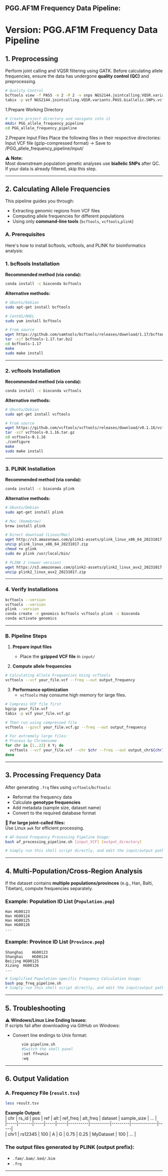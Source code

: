 **PGG.AF1M Frequency Data Pipeline**:
---

# **Version: PGG.AF1M Frequency Data Pipeline**

## **1. Preprocessing** 
Perform joint calling and VQSR filtering using GATK. 
Before calculating allele frequencies, ensure the data has undergone **quality control (QC)** and preprocessing.  

```bash
# Quality Control
bcftools view -f PASS -m 2 -M 2 -v snps NGS2144.jointcalling.VQSR.variants.vcf.gz |bgzip -@ 16 -c > NGS2144.jointcalling.VQSR.variants.PASS.biallelic.SNPs.vcf.gz 
tabix -p vcf NGS2144.jointcalling.VQSR.variants.PASS.biallelic.SNPs.vcf.gz
```

1.Prepare Working Directory
```bash
# Create project directory and navigate into it
mkdir PGG_allele_frequency_pipeline
cd PGG_allele_frequency_pipeline
```
2.Prepare Input Files
Place the following files in their respective directories:
Input VCF file (gzip-compressed format) → Save to /PGG_allele_frequency_pipeline/input/

⚠️ **Note:**  
Most downstream population genetic analyses use **biallelic SNPs** after QC. If your data is already filtered, skip this step.  

---

## **2. Calculating Allele Frequencies**  
This pipeline guides you through:  
- Extracting genomic regions from VCF files  
- Computing allele frequencies for different populations  
- Using only **command-line tools** (`bcftools`, `vcftools`,`plink`)  

### **A. Prerequisites**  
Here's how to install bcftools, vcftools, and PLINK for bioinformatics analysis:

### **1. bcftools Installation**
**Recommended method (via conda):**
```bash
conda install -c bioconda bcftools
```

**Alternative methods:**
```bash
# Ubuntu/Debian
sudo apt-get install bcftools

# CentOS/RHEL
sudo yum install bcftools

# From source
wget https://github.com/samtools/bcftools/releases/download/1.17/bcftools-1.17.tar.bz2
tar -xjf bcftools-1.17.tar.bz2
cd bcftools-1.17
make
sudo make install
```

---

### **2. vcftools Installation**
**Recommended method (via conda):**
```bash
conda install -c bioconda vcftools
```

**Alternative methods:**
```bash
# Ubuntu/Debian
sudo apt-get install vcftools

# From source
wget https://github.com/vcftools/vcftools/releases/download/v0.1.16/vcftools-0.1.16.tar.gz
tar -xzf vcftools-0.1.16.tar.gz
cd vcftools-0.1.16
./configure
make
sudo make install
```

---

### **3. PLINK Installation**
**Recommended method (via conda):**
```bash
conda install -c bioconda plink
```

**Alternative methods:**
```bash
# Ubuntu/Debian
sudo apt-get install plink

# Mac (Homebrew)
brew install plink

# Direct download (Linux/Mac)
wget http://s3.amazonaws.com/plink1-assets/plink_linux_x86_64_20231017.zip  # Linux
unzip plink_linux_x86_64_20231017.zip
chmod +x plink
sudo mv plink /usr/local/bin/

# PLINK 2 (newer version)
wget https://s3.amazonaws.com/plink2-assets/plink2_linux_avx2_20231017.zip
unzip plink2_linux_avx2_20231017.zip
```

---

### **4. Verify Installations**
```bash
bcftools --version
vcftools --version
plink --version
conda create -n genomics bcftools vcftools plink -c bioconda
conda activate genomics
```

---

### **B. Pipeline Steps**  
1. **Prepare input files**  
   - Place the **gzipped VCF file** in `input/`  

2. **Compute allele frequencies**  
```bash
# Calculating Allele Frequencies Using vcftools
vcftools --vcf your_file.vcf --freq --out output_frequency
``` 

3. **Performance optimization**  
   - `vcftools` may consume high memory for large files.  
```bash
# Compress VCF file first
bgzip your_file.vcf
tabix -p vcf your_file.vcf.gz

# Then run using compressed file
vcftools --gzvcf your_file.vcf.gz --freq --out output_frequency

# For extremely large files:
# Process by Chromosome
for chr in {1..22} X Y; do
  vcftools --vcf your_file.vcf --chr $chr --freq --out output_chr${chr}
done
```
---

## **3. Processing Frequency Data**  
After generating `.frq` files using `vcftools`/`bcftools`:  
- Reformat the frequency data  
- Calculate **genotype frequencies**  
- Add metadata (sample size, dataset name)  
- Convert to the required database format  

🔹 **For large joint-called files:**  
Use Linux `awk` for efficient processing.  
```bash
# AF-based Frequency Processing Pipeline Usage: 
bash af_processing_pipeline.sh [input_VCF] [output_directory]

# Simply run this shell script directly, and edit the input/output paths inline using vim as required.
```
---

## **4. Multi-Population/Cross-Region Analysis**  
If the dataset contains **multiple populations/provinces** (e.g., Han, Balti, Tibetan), compute frequencies separately.  

### **Example: Population ID List (`Population.pop`)**  
```
Han	HG00123
Han	HG00124
Han	HG00125
Han	HG00126
...  
```

### **Example: Province ID List (`Province.pop`)**  
```
Shanghai	HG00123
Shanghai	HG00124
Beijing	HG00125
Xizang	HG00126
...  
```

```bash
# Simplified Population-specific Frequency Calculation Usage:
bash pop_freq_pipeline.sh
# Simply run this shell script directly, and edit the input/output paths inline using vim as required.
```

---


## **5. Troubleshooting**  
⚠️ **Windows/Linux Line Ending Issues:**  
If scripts fail after downloading via GitHub on Windows:  
- Convert line endings to Unix format:  
  ```bash
      vim pipeline.sh
      #Switch the shell panel
      :set ff=unix
      :wq
  ```

---

## **6. Output Validation**  
### **A. Frequency File (`result.tsv`)**  
```bash
less result.tsv  
```  
**Example Output:**  
| chr | rs_id | pos | ref | alt | ref_freq | alt_freq | dataset | sample_size | ... |  
|-----|-------|-----|-----|-----|----------|----------|---------|-------------|-----|  
| chr1 | rs12345 | 100 | A | G | 0.75 | 0.25 | MyDataset | 100 | ... |  

### **The output files generated by PLINK (output prefix):**  
- `.fam/.bam/.bed/.bim `  
- `.frq`   


--- 